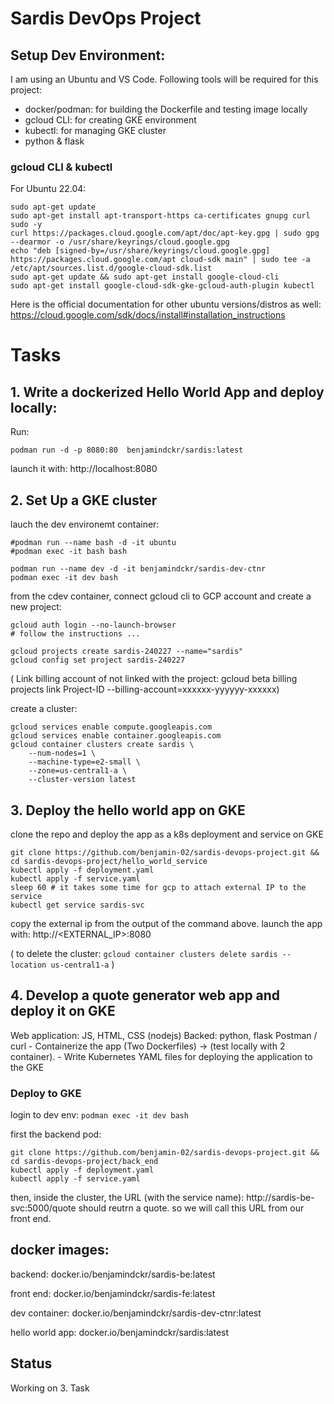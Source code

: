 # Sardis DevOps Project

## Setup Dev Environment:

I am using an Ubuntu and VS Code. Following tools will be required for this project:

- docker/podman: for building the Dockerfile and testing image locally
- gcloud CLI: for creating GKE environment
- kubectl: for managing GKE cluster
- python & flask

### gcloud CLI & kubectl
For Ubuntu 22.04:
```
sudo apt-get update
sudo apt-get install apt-transport-https ca-certificates gnupg curl sudo -y
curl https://packages.cloud.google.com/apt/doc/apt-key.gpg | sudo gpg --dearmor -o /usr/share/keyrings/cloud.google.gpg
echo "deb [signed-by=/usr/share/keyrings/cloud.google.gpg] https://packages.cloud.google.com/apt cloud-sdk main" | sudo tee -a /etc/apt/sources.list.d/google-cloud-sdk.list
sudo apt-get update && sudo apt-get install google-cloud-cli
sudo apt-get install google-cloud-sdk-gke-gcloud-auth-plugin kubectl
```

Here is the official documentation for other ubuntu versions/distros as well:
https://cloud.google.com/sdk/docs/install#installation_instructions


# Tasks

## 1. Write a dockerized Hello World App and deploy locally: 

Run:
```
podman run -d -p 8080:80  benjamindckr/sardis:latest
```
launch it with:
http://localhost:8080


## 2. Set Up a GKE cluster

lauch the dev environemt container:
```
#podman run --name bash -d -it ubuntu
#podman exec -it bash bash

podman run --name dev -d -it benjamindckr/sardis-dev-ctnr
podman exec -it dev bash
```

from the cdev container, connect gcloud cli to GCP account and create a new project: 
```
gcloud auth login --no-launch-browser
# follow the instructions ...

gcloud projects create sardis-240227 --name="sardis"
gcloud config set project sardis-240227
```

( Link billing account of not linked with the project:
gcloud beta billing projects link Project-ID --billing-account=xxxxxx-yyyyyy-xxxxxx)

create a cluster:
```
gcloud services enable compute.googleapis.com
gcloud services enable container.googleapis.com
gcloud container clusters create sardis \
    --num-nodes=1 \
    --machine-type=e2-small \
    --zone=us-central1-a \
    --cluster-version latest
```

## 3. Deploy the hello world app on GKE

clone the repo and deploy the app as a k8s deployment and service on GKE
```
git clone https://github.com/benjamin-02/sardis-devops-project.git && cd sardis-devops-project/hello_world_service
kubectl apply -f deployment.yaml
kubectl apply -f service.yaml
sleep 60 # it takes some time for gcp to attach external IP to the service
kubectl get service sardis-svc
```

copy the external ip from the output of the command above.
launch the app with:
http://<EXTERNAL_IP>:8080 


( to delete the cluster: `gcloud container clusters delete sardis --location us-central1-a` )


## 4. Develop a quote generator web app and deploy it on GKE
Web application: JS, HTML, CSS (nodejs)
Backed: python, flask
Postman / curl
	- Containerize the app (Two Dockerfiles) ->  (test locally with 2 container). 
	- Write Kubernetes YAML files for deploying the application to the GKE

### Deploy to GKE

login to dev env: `podman exec -it dev bash`

first the backend pod:
```
git clone https://github.com/benjamin-02/sardis-devops-project.git && cd sardis-devops-project/back_end
kubectl apply -f deployment.yaml
kubectl apply -f service.yaml
```
then, inside the cluster, the URL (with the service name):  http://sardis-be-svc:5000/quote should reutrn a quote.
so we will call this URL from our front end.



## docker images:
backend:
docker.io/benjamindckr/sardis-be:latest

front end:
docker.io/benjamindckr/sardis-fe:latest

dev container:
docker.io/benjamindckr/sardis-dev-ctnr:latest

hello world app:
docker.io/benjamindckr/sardis:latest


## Status

Working on 3. Task